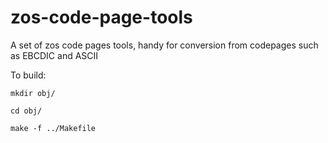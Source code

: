 # zos-code-page-tools
A set of zos code pages tools, handy for conversion from codepages such as EBCDIC and ASCII

To build:
```
mkdir obj/

cd obj/

make -f ../Makefile
```


